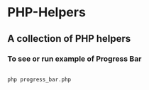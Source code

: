 # PHP-Helpers
## A collection of PHP helpers

### To see or run example of Progress Bar

```php

php progress_bar.php

```

